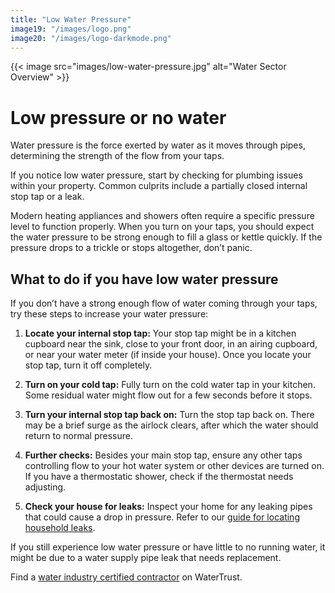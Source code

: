 ```yaml
---
title: "Low Water Pressure"
image19: "/images/logo.png"
image20: "/images/logo-darkmode.png"
---
```


{{< image src="images/low-water-pressure.jpg" alt="Water Sector Overview" >}}
# Low pressure or no water

Water pressure is the force exerted by water as it moves through pipes, determining the strength of the flow from your taps.

If you notice low water pressure, start by checking for plumbing issues within your property. Common culprits include a partially closed internal stop tap or a leak.

Modern heating appliances and showers often require a specific pressure level to function properly. When you turn on your taps, you should expect the water pressure to be strong enough to fill a glass or kettle quickly. If the pressure drops to a trickle or stops altogether, don’t panic.

## What to do if you have low water pressure

If you don’t have a strong enough flow of water coming through your taps, try these steps to increase your water pressure:

1. **Locate your internal stop tap:** Your stop tap might be in a kitchen cupboard near the sink, close to your front door, in an airing cupboard, or near your water meter (if inside your house). Once you locate your stop tap, turn it off completely.

2. **Turn on your cold tap:** Fully turn on the cold water tap in your kitchen. Some residual water might flow out for a few seconds before it stops.

3. **Turn your internal stop tap back on:** Turn the stop tap back on. There may be a brief surge as the airlock clears, after which the water should return to normal pressure.

4. **Further checks:** Besides your main stop tap, ensure any other taps controlling flow to your hot water system or other devices are turned on. If you have a thermostatic shower, check if the thermostat needs adjusting.

5. **Check your house for leaks:** Inspect your home for any leaking pipes that could cause a drop in pressure. Refer to our [guide for locating household leaks](/water-leak).

If you still experience low water pressure or have little to no running water, it might be due to a water supply pipe leak that needs replacement.

Find a [water industry certified contractor](/approved-plumbers) on WaterTrust.
